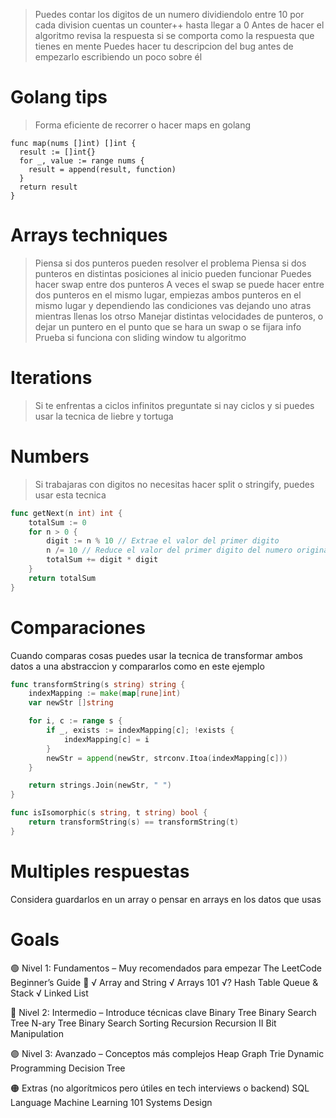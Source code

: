 > Puedes contar los digitos de un numero dividiendolo entre 10 por cada division cuentas un counter++ hasta llegar a 0
> Antes de hacer el algoritmo revisa la respuesta si se comporta como la respuesta que tienes en mente
> Puedes hacer tu descripcion del bug antes de empezarlo escribiendo un poco sobre él


# Golang tips
> Forma eficiente de recorrer o hacer maps en golang
```golang
func map(nums []int) []int {
  result := []int{}
  for _, value := range nums {
    result = append(result, function)
  }
  return result
}
```
# Arrays techniques
> Piensa si dos punteros pueden resolver el problema
> Piensa si dos punteros en distintas posiciones al inicio pueden funcionar
> Puedes hacer swap entre dos punteros
> A veces el swap se puede hacer entre dos punteros en el mismo lugar, empiezas ambos punteros en el mismo lugar y dependiendo las condiciones vas dejando uno atras mientras llenas los otrso
> Manejar distintas velocidades de punteros, o dejar un puntero en el punto que se hara un swap o se fijara info
> Prueba si funciona con sliding window tu algoritmo

# Iterations
> Si te enfrentas a ciclos infinitos preguntate si nay ciclos y si puedes usar la tecnica de liebre y tortuga

# Numbers
> Si trabajaras con digitos no necesitas hacer split o stringify, puedes usar esta tecnica

```go
func getNext(n int) int {
    totalSum := 0
    for n > 0 {
        digit := n % 10 // Extrae el valor del primer digito
        n /= 10 // Reduce el valor del primer digito del numero original
        totalSum += digit * digit
    }
    return totalSum
}
```


# Comparaciones

Cuando comparas cosas puedes usar la tecnica de transformar ambos datos a una abstraccion y compararlos como en este ejemplo

```go
func transformString(s string) string {
	indexMapping := make(map[rune]int)
	var newStr []string

	for i, c := range s {
		if _, exists := indexMapping[c]; !exists {
			indexMapping[c] = i
		}
		newStr = append(newStr, strconv.Itoa(indexMapping[c]))
	}

	return strings.Join(newStr, " ")
}

func isIsomorphic(s string, t string) bool {
	return transformString(s) == transformString(t)
}

```

# Multiples respuestas
Considera guardarlos en un array o pensar en arrays en los datos que usas








# Goals
🟢 Nivel 1: Fundamentos – Muy recomendados para empezar
The LeetCode Beginner’s Guide 🧭
√ Array and String
√ Arrays 101
√? Hash Table
Queue & Stack
√ Linked List

🔵 Nivel 2: Intermedio – Introduce técnicas clave
Binary Tree
Binary Search Tree
N-ary Tree
Binary Search
Sorting
Recursion
Recursion II
Bit Manipulation

🟣 Nivel 3: Avanzado – Conceptos más complejos
Heap
Graph
Trie
Dynamic Programming
Decision Tree

🟠 Extras (no algorítmicos pero útiles en tech interviews o backend)
SQL Language
Machine Learning 101
Systems Design
